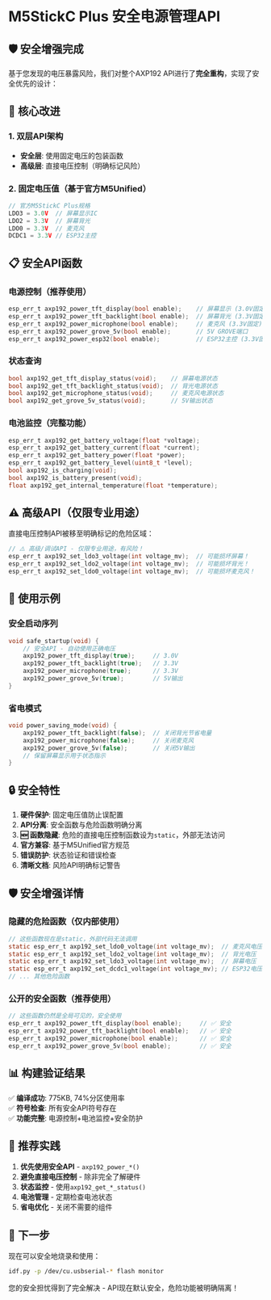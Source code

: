 # M5StickC Plus 安全电源管理API

## 🛡️ 安全增强完成

基于您发现的电压暴露风险，我们对整个AXP192 API进行了**完全重构**，实现了安全优先的设计：

## 🔧 核心改进

### 1. 双层API架构
- **安全层**: 使用固定电压的包装函数
- **高级层**: 直接电压控制（明确标记风险）

### 2. 固定电压值（基于官方M5Unified）
```c
// 官方M5StickC Plus规格
LDO3 = 3.0V  // 屏幕显示IC
LDO2 = 3.3V  // 屏幕背光  
LDO0 = 3.3V  // 麦克风
DCDC1 = 3.3V // ESP32主控
```

## 📋 安全API函数

### 电源控制（推荐使用）
```c
esp_err_t axp192_power_tft_display(bool enable);    // 屏幕显示 (3.0V固定)
esp_err_t axp192_power_tft_backlight(bool enable);  // 屏幕背光 (3.3V固定)
esp_err_t axp192_power_microphone(bool enable);     // 麦克风 (3.3V固定)
esp_err_t axp192_power_grove_5v(bool enable);       // 5V GROVE端口
esp_err_t axp192_power_esp32(bool enable);          // ESP32主控 (3.3V固定)
```

### 状态查询
```c
bool axp192_get_tft_display_status(void);    // 屏幕电源状态
bool axp192_get_tft_backlight_status(void);  // 背光电源状态
bool axp192_get_microphone_status(void);     // 麦克风电源状态
bool axp192_get_grove_5v_status(void);       // 5V输出状态
```

### 电池监控（完整功能）
```c
esp_err_t axp192_get_battery_voltage(float *voltage);
esp_err_t axp192_get_battery_current(float *current);
esp_err_t axp192_get_battery_power(float *power);
esp_err_t axp192_get_battery_level(uint8_t *level);
bool axp192_is_charging(void);
bool axp192_is_battery_present(void);
float axp192_get_internal_temperature(float *temperature);
```

## ⚠️ 高级API（仅限专业用途）

直接电压控制API被移至明确标记的危险区域：

```c
// ⚠️ 高级/调试API - 仅限专业用途，有风险！
esp_err_t axp192_set_ldo3_voltage(int voltage_mv);  // 可能损坏屏幕！
esp_err_t axp192_set_ldo2_voltage(int voltage_mv);  // 可能损坏背光！
esp_err_t axp192_set_ldo0_voltage(int voltage_mv);  // 可能损坏麦克风！
```

## 🚀 使用示例

### 安全启动序列
```c
void safe_startup(void) {
    // 安全API - 自动使用正确电压
    axp192_power_tft_display(true);     // 3.0V
    axp192_power_tft_backlight(true);   // 3.3V  
    axp192_power_microphone(true);      // 3.3V
    axp192_power_grove_5v(true);        // 5V输出
}
```

### 省电模式
```c
void power_saving_mode(void) {
    axp192_power_tft_backlight(false);  // 关闭背光节省电量
    axp192_power_microphone(false);     // 关闭麦克风
    axp192_power_grove_5v(false);       // 关闭5V输出
    // 保留屏幕显示用于状态指示
}
```

## 🔒 安全特性

1. **硬件保护**: 固定电压值防止误配置
2. **API分离**: 安全函数与危险函数明确分离
3. **🆕 函数隐藏**: 危险的直接电压控制函数设为`static`，外部无法访问
4. **官方兼容**: 基于M5Unified官方规范
5. **错误防护**: 状态验证和错误检查
6. **清晰文档**: 风险API明确标记警告

## 🛡️ 安全增强详情

### 隐藏的危险函数（仅内部使用）
```c
// 这些函数现在是static，外部代码无法调用
static esp_err_t axp192_set_ldo0_voltage(int voltage_mv);  // 麦克风电压
static esp_err_t axp192_set_ldo2_voltage(int voltage_mv);  // 背光电压  
static esp_err_t axp192_set_ldo3_voltage(int voltage_mv);  // 屏幕电压
static esp_err_t axp192_set_dcdc1_voltage(int voltage_mv); // ESP32电压
// ... 其他危险函数
```

### 公开的安全函数（推荐使用）
```c
// 这些函数仍然是全局可见的，安全使用
esp_err_t axp192_power_tft_display(bool enable);     // ✅ 安全
esp_err_t axp192_power_tft_backlight(bool enable);   // ✅ 安全
esp_err_t axp192_power_microphone(bool enable);      // ✅ 安全
esp_err_t axp192_power_grove_5v(bool enable);        // ✅ 安全
```

## 📊 构建验证结果

✅ **编译成功**: 775KB, 74%分区使用率  
✅ **符号检查**: 所有安全API符号存在  
✅ **功能完整**: 电源控制+电池监控+安全防护  

## 🎯 推荐实践

1. **优先使用安全API** - `axp192_power_*()`
2. **避免直接电压控制** - 除非完全了解硬件
3. **状态监控** - 使用`axp192_get_*_status()`
4. **电池管理** - 定期检查电池状态
5. **省电优化** - 关闭不需要的组件

## 🔧 下一步

现在可以安全地烧录和使用：

```bash
idf.py -p /dev/cu.usbserial-* flash monitor
```

您的安全担忧得到了完全解决 - API现在默认安全，危险功能被明确隔离！